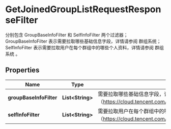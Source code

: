

# GetJoinedGroupListRequestResponseFilter

分别包含 GroupBaseInfoFilter 和 SelfInfoFilter 两个过滤器； GroupBaseInfoFilter 表示需要拉取哪些基础信息字段，详情请参阅 群组系统；SelfInfoFilter 表示需要拉取用户在每个群组中的哪些个人资料，详情请参阅 群组系统 。

## Properties

| Name | Type | Description | Notes |
|------------ | ------------- | ------------- | -------------|
|**groupBaseInfoFilter** | **List&lt;String&gt;** | 需要拉取哪些基础信息字段，详情请参阅 群组系统（https://cloud.tencent.com/document/product/269/1502#GroupBaseInfoFilter） |  [optional] |
|**selfInfoFilter** | **List&lt;String&gt;** | 需要拉取用户在每个群组中的哪些个人资料，详情请参阅 群组系统 （https://cloud.tencent.com/document/product/269/1502#SelfInfoFilter）。 |  [optional] |



